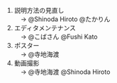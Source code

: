 1. 説明方法の見直し  
　→ @Shinoda Hiroto  @たかりん   
2. エディタメンテナンス  
　→ @こばさん  @Fushi Kato 
3. ポスター  
　→ @寺地海渡 
4. 動画撮影  
　→ @寺地海渡 @Shinoda Hiroto